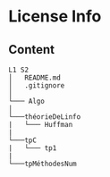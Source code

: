 # License Info

## Content

```
L1 S2
│   README.md
│   .gitignore    
│
└─── Algo
│   
└───théorieDeLinfo
|   └─── Huffman
|
└───tpC
|   └─── tp1
|
└───tpMéthodesNum
```
